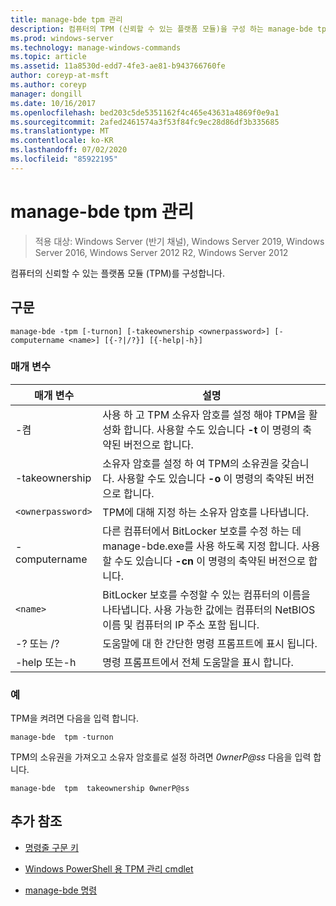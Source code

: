 ```yaml
---
title: manage-bde tpm 관리
description: 컴퓨터의 TPM (신뢰할 수 있는 플랫폼 모듈)을 구성 하는 manage-bde tpm 명령에 대 한 참조 문서입니다.
ms.prod: windows-server
ms.technology: manage-windows-commands
ms.topic: article
ms.assetid: 11a8530d-edd7-4fe3-ae81-b943766760fe
author: coreyp-at-msft
ms.author: coreyp
manager: dongill
ms.date: 10/16/2017
ms.openlocfilehash: bed203c5de5351162f4c465e43631a4869f0e9a1
ms.sourcegitcommit: 2afed2461574a3f53f84fc9ec28d86df3b335685
ms.translationtype: MT
ms.contentlocale: ko-KR
ms.lasthandoff: 07/02/2020
ms.locfileid: "85922195"
---
```

# <a name="manage-bde-tpm"></a>manage-bde tpm 관리

> 적용 대상: Windows Server (반기 채널), Windows Server 2019, Windows Server 2016, Windows Server 2012 R2, Windows Server 2012

컴퓨터의 신뢰할 수 있는 플랫폼 모듈 (TPM)를 구성합니다.

## <a name="syntax"></a>구문

```
manage-bde -tpm [-turnon] [-takeownership <ownerpassword>] [-computername <name>] [{-?|/?}] [{-help|-h}]
```

### <a name="parameters"></a>매개 변수

| 매개 변수 | 설명 |
| --------- | ----------- |
| -켬 | 사용 하 고 TPM 소유자 암호를 설정 해야 TPM을 활성화 합니다. 사용할 수도 있습니다 **-t** 이 명령의 축약된 버전으로 합니다. |
| -takeownership | 소유자 암호를 설정 하 여 TPM의 소유권을 갖습니다. 사용할 수도 있습니다 **-o** 이 명령의 축약된 버전으로 합니다. |
| `<ownerpassword>` | TPM에 대해 지정 하는 소유자 암호를 나타냅니다. |
| -computername | 다른 컴퓨터에서 BitLocker 보호를 수정 하는 데 manage-bde.exe를 사용 하도록 지정 합니다. 사용할 수도 있습니다 **-cn** 이 명령의 축약된 버전으로 합니다. |
| `<name>` | BitLocker 보호를 수정할 수 있는 컴퓨터의 이름을 나타냅니다. 사용 가능한 값에는 컴퓨터의 NetBIOS 이름 및 컴퓨터의 IP 주소 포함 됩니다. |
| -? 또는 /? | 도움말에 대 한 간단한 명령 프롬프트에 표시 됩니다. |
| -help 또는-h | 명령 프롬프트에서 전체 도움말을 표시 합니다. |

### <a name="examples"></a>예

TPM을 켜려면 다음을 입력 합니다.

```
manage-bde  tpm -turnon
```

TPM의 소유권을 가져오고 소유자 암호를로 설정 하려면 *0wnerP@ss* 다음을 입력 합니다.

```
manage-bde  tpm  takeownership 0wnerP@ss
```

## <a name="additional-references"></a>추가 참조

- [명령줄 구문 키](command-line-syntax-key.md)

- [Windows PowerShell 용 TPM 관리 cmdlet](https://docs.microsoft.com/powershell/module/trustedplatformmodule/)

- [manage-bde 명령](manage-bde.md)
